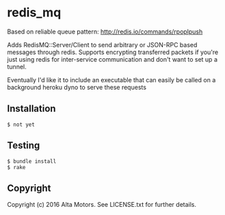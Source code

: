 redis_mq
=============
Based on reliable queue pattern: http://redis.io/commands/rpoplpush

Adds RedisMQ::Server/Client to send arbitrary or JSON-RPC based messages through redis. Supports encrypting transferred packets if you're just using redis for inter-service communication and don't want to set up a tunnel.

Eventually I'd like it to include an executable that can easily be called on a background heroku dyno to serve these requests


Installation
----------------
    $ not yet

Testing
----------------
    $ bundle install
    $ rake


Copyright
----------------

Copyright (c) 2016 Alta Motors. See LICENSE.txt for further details.
